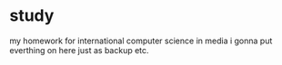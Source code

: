 # study
my homework for international computer science in media
i gonna put everthing on here just as backup etc. 
